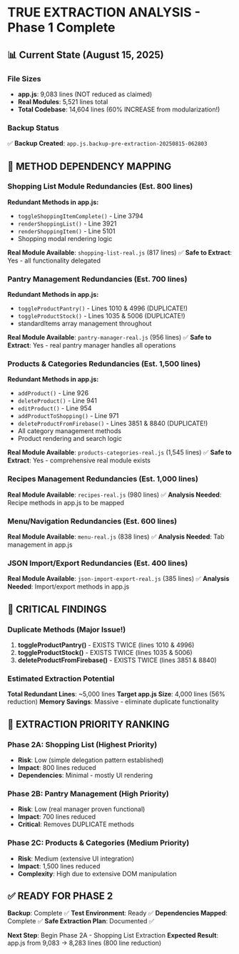 # TRUE EXTRACTION ANALYSIS - Phase 1 Complete

## 📊 Current State (August 15, 2025)

### File Sizes
- **app.js**: 9,083 lines (NOT reduced as claimed)
- **Real Modules**: 5,521 lines total
- **Total Codebase**: 14,604 lines (60% INCREASE from modularization!)

### Backup Status
✅ **Backup Created**: `app.js.backup-pre-extraction-20250815-062803`

## 🎯 METHOD DEPENDENCY MAPPING

### Shopping List Module Redundancies (Est. 800 lines)
**Redundant Methods in app.js:**
- `toggleShoppingItemComplete()` - Line 3794
- `renderShoppingList()` - Line 3921  
- `renderShoppingItem()` - Line 5101
- Shopping modal rendering logic

**Real Module Available**: `shopping-list-real.js` (817 lines) ✅
**Safe to Extract**: Yes - all functionality delegated

### Pantry Management Redundancies (Est. 700 lines)
**Redundant Methods in app.js:**
- `toggleProductPantry()` - Lines 1010 & 4996 (DUPLICATE!)
- `toggleProductStock()` - Lines 1035 & 5006 (DUPLICATE!)
- standardItems array management throughout

**Real Module Available**: `pantry-manager-real.js` (956 lines) ✅
**Safe to Extract**: Yes - real pantry manager handles all operations

### Products & Categories Redundancies (Est. 1,500 lines)
**Redundant Methods in app.js:**
- `addProduct()` - Line 926
- `deleteProduct()` - Line 941
- `editProduct()` - Line 954
- `addProductToShopping()` - Line 971
- `deleteProductFromFirebase()` - Lines 3851 & 8840 (DUPLICATE!)
- All category management methods
- Product rendering and search logic

**Real Module Available**: `products-categories-real.js` (1,545 lines) ✅
**Safe to Extract**: Yes - comprehensive real module exists

### Recipes Management Redundancies (Est. 1,000 lines)
**Real Module Available**: `recipes-real.js` (980 lines) ✅
**Analysis Needed**: Recipe methods in app.js to be mapped

### Menu/Navigation Redundancies (Est. 600 lines)
**Real Module Available**: `menu-real.js` (838 lines) ✅
**Analysis Needed**: Tab management in app.js

### JSON Import/Export Redundancies (Est. 400 lines)
**Real Module Available**: `json-import-export-real.js` (385 lines) ✅
**Analysis Needed**: Import/export methods in app.js

## 🚨 CRITICAL FINDINGS

### Duplicate Methods (Major Issue!)
1. **toggleProductPantry()** - EXISTS TWICE (lines 1010 & 4996)
2. **toggleProductStock()** - EXISTS TWICE (lines 1035 & 5006)  
3. **deleteProductFromFirebase()** - EXISTS TWICE (lines 3851 & 8840)

### Estimated Extraction Potential
**Total Redundant Lines**: ~5,000 lines
**Target app.js Size**: 4,000 lines (56% reduction)
**Memory Savings**: Massive - eliminate duplicate functionality

## 🎯 EXTRACTION PRIORITY RANKING

### Phase 2A: Shopping List (Highest Priority)
- **Risk**: Low (simple delegation pattern established)
- **Impact**: 800 lines reduced
- **Dependencies**: Minimal - mostly UI rendering

### Phase 2B: Pantry Management (High Priority) 
- **Risk**: Low (real manager proven functional)
- **Impact**: 700 lines reduced
- **Critical**: Removes DUPLICATE methods

### Phase 2C: Products & Categories (Medium Priority)
- **Risk**: Medium (extensive UI integration)
- **Impact**: 1,500 lines reduced
- **Complexity**: High due to extensive DOM manipulation

## ✅ READY FOR PHASE 2

**Backup**: Complete ✅
**Test Environment**: Ready ✅ 
**Dependencies Mapped**: Complete ✅
**Safe Extraction Plan**: Documented ✅

**Next Step**: Begin Phase 2A - Shopping List Extraction
**Expected Result**: app.js from 9,083 → 8,283 lines (800 line reduction)